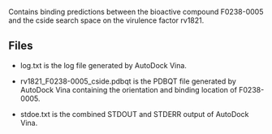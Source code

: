 Contains binding predictions between the bioactive compound F0238-0005 and the cside search space on the virulence factor rv1821.

## Files

- log.txt is the log file generated by AutoDock Vina.

- rv1821_F0238-0005_cside.pdbqt is the PDBQT file generated by AutoDock Vina containing the orientation and binding location of F0238-0005.

- stdoe.txt is the combined STDOUT and STDERR output of AutoDock Vina.

